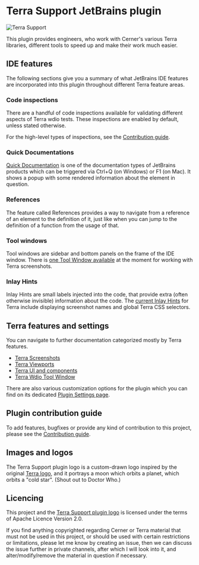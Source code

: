 # Terra Support JetBrains plugin

![Terra Support](https://img.shields.io/jetbrains/plugin/v/15430-terra-support)

This plugin provides engineers, who work with Cerner's various Terra libraries, different tools to speed up and make their work much easier.

## IDE features

The following sections give you a summary of what JetBrains IDE features are incorporated into this plugin throughout
different Terra feature areas.

### Code inspections

There are a handful of code inspections available for validating different aspects of Terra wdio tests.
These inspections are enabled by default, unless stated otherwise.

For the high-level types of inspections, see the [Contribution guide](/CONTRIBUTE.md#implementing-inspections).

### Quick Documentations

[Quick Documentation](https://www.jetbrains.com/help/idea/viewing-reference-information.html?keymap=primary_windows#inline-quick-documentation) is one of the documentation
types of JetBrains products which can be triggered via Ctrl+Q (on Windows) or F1 (on Mac). It shows a popup with some rendered information about the element in question.

### References

The feature called References provides a way to navigate from a reference of an element to the definition of it,
just like when you can jump to the definition of a function from the usage of that. 

### Tool windows

Tool windows are sidebar and bottom panels on the frame of the IDE window. There is [one Tool Window available](/docs/terra_wdio_tool_window.md) at the moment
for working with Terra screenshots.

### Inlay Hints

Inlay Hints are small labels injected into the code, that provide extra (often otherwise invisible) information about the code.
The [current Inlay Hints](docs/terra_screenshots.md#inlay-hints) for Terra include displaying screenshot names and global Terra CSS selectors.

## Terra features and settings

You can navigate to further documentation categorized mostly by Terra features.

- [Terra Screenshots](docs/terra_screenshots.md)
- [Terra Viewports](docs/terra_viewports.md)
- [Terra UI and components](docs/terra_ui.md)
- [Terra Wdio Tool Window](docs/terra_wdio_tool_window.md)

There are also various customization options for the plugin which you can find on its dedicated [Plugin Settings page](docs/terra_settings.md).

## Plugin contribution guide

To add features, bugfixes or provide any kind of contribution to this project, please see the [Contribution guide](/CONTRIBUTE.md).

## Images and logos

The Terra Support plugin logo is a custom-drawn logo inspired by the original [Terra logo](https://engineering.cerner.com/terra-ui/home/terra-ui/index),
and it portrays a moon which orbits a planet, which orbits a "cold star". (Shout out to Doctor Who.)

## Licencing

This project and the [Terra Support plugin logo](src/main/resources/META-INF/pluginIcon.svg) is licensed under the terms of Apache Licence Version 2.0.

If you find anything copyrighted regarding Cerner or Terra material that must not be used in this project, or should be used with certain
restrictions or limitations, please let me know by creating an issue, then we can discuss the issue further in private channels,
after which I will look into it, and alter/modify/remove the material in question if necessary.

